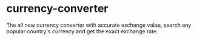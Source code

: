 # currency-converter
The all new currency converter with accurate exchange value, search any popular country's currency and get the exact exchange rate.
